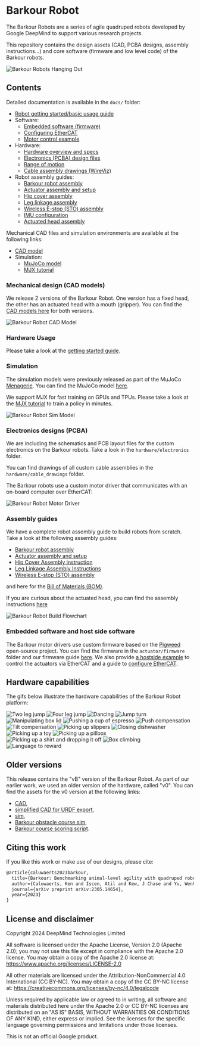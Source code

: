 # Barkour Robot

The Barkour Robots are a series of agile quadruped robots developed by Google
DeepMind to support various research projects.

This repository contains the design assets (CAD, PCBA designs, assembly
instructions...) and core software (firmware and low level code) of the Barkour
robots.

![Barkour Robots Hanging Out](docs/images/readme/barkour_flock.png)

## Contents

Detailed documentation is available in the `docs/` folder:

*   [Robot getting started/basic usage guide](docs/getting_started.md)
*   Software:
    *   [Embedded software (firmware)](docs/firmware.md)
    *   [Configuring EtherCAT](docs/ethercat_config.md)
    *   [Motor control example](docs/motor_control.md)
*   Hardware:
    *   [Hardware overview and specs](docs/hardware_overview.md)
    *   [Electronics (PCBA) design files](hardware/electronics)
    *   [Range of motion](docs/barkour_rom.md)
    *   [Cable assembly drawings (WireViz)](hardware/cable_drawings)
*   Robot assembly guides:
    *   [Barkour robot assembly](docs/full_barkour_robot_assembly.md)
    *   [Actuator assembly and setup](docs/actuator_assembly_and_setup.md)
    *   [Hip cover assembly](docs/hipcover_assembly_instructions.md)
    *   [Leg linkage assembly](docs/leglinkage_assembly_instructions.md)
    *   [Wireless E-stop (STO) assembly](docs/wsto_assembly.md)
    *   [IMU configuration](docs/imu_config.md)
    *   [Actuated head assembly](docs/actuated_head_assembly.md)

Mechanical CAD files and simulation environments are available at the following
links:

*   [CAD model](https://gdm.onshape.com/documents/2587dbf423d784b45437b14a/v/b07bb08c3dc8b02bae21b866/e/bdcd5797385cee9e4f78dfef?aa=true)
*   Simulation:
    *   [MuJoCo model](https://github.com/google-deepmind/mujoco_menagerie/tree/main/google_barkour_vb)
    *   [MJX tutorial](https://github.com/google-deepmind/mujoco/blob/main/mjx/tutorial.ipynb)

### Mechanical design (CAD models)

We release 2 versions of the Barkour Robot. One version has a fixed head, the
other has an actuated head with a mouth (gripper). You can find the
[CAD models here](https://gdm.onshape.com/documents/2587dbf423d784b45437b14a/v/b07bb08c3dc8b02bae21b866/e/bdcd5797385cee9e4f78dfef?aa=true)
for both versions.

![Barkour Robot CAD Model](docs/images/readme/barkour_cad_versions.gif)

### Hardware Usage

Please take a look at the [getting started guide](docs/getting_started.md).

### Simulation

The simulation models were previously released as part of the MuJoCo
[Menagerie](https://mujoco.readthedocs.io/en/stable/models.html). You can find
the MuJoCo model
[here](https://github.com/google-deepmind/mujoco_menagerie/tree/main/google_barkour_vb).

We support MJX for fast training on GPUs and TPUs. Please take a look at the
[MJX tutorial](https://github.com/google-deepmind/mujoco/blob/main/mjx/tutorial.ipynb)
to train a policy in minutes.

![Barkour Robot Sim Model](docs/images/readme/barkour_sim.png)

### Electronics designs (PCBA)

We are including the schematics and PCB layout files for the custom electronics
on the Barkour robots. Take a look in the `hardware/electronics` folder.

You can find drawings of all custom cable assemblies in the
`hardware/cable_drawings` folder.

The Barkour robots use a custom motor driver that communicates with an on-board
computer over EtherCAT:

![Barkour Robot Motor Driver](docs/images/readme/barkour_holberton.png)

### Assembly guides

We have a complete robot assembly guide to build robots from scratch. Take a
look at the following assembly guides:

-   [Barkour robot assembly](docs/full_barkour_robot_assembly.md)
-   [Actuator assembly and setup](docs/actuator_assembly_and_setup.md)
-   [Hip Cover Assembly instruction](docs/hipcover_assembly_instructions.md)
-   [Leg Linkage Assembly Instructions](docs/leglinkage_assembly_instructions.md)
-   [Wireless E-stop (STO) assembly](docs/wsto_assembly.md)

and here for the
[Bill of Materials (BOM)](hardware/barkour_robot_bill_of_materials.csv).

If you are curious about the actuated head, you can find the assembly
instructions [here](docs/actuated_head_assembly.md)

![Barkour Robot Build Flowchart](docs/images/robot_assembly/barkour_build_flowchart.png)

### Embedded software and host side software

The Barkour motor drivers use custom firmware based on the
[Pigweed](https://pigweed.dev) open-source project. You can find the firmware in
the `actuator/firmware` folder and our firmware guide [here](docs/firmware.md).
We also provide [a hostside example](docs/motor_control.md) to control the
actuators via EtherCAT and a guide to
[configure EtherCAT](docs/ethercat_config.md).

## Hardware capabilities

The gifs below illustrate the hardware capabilities of the Barkour Robot
platform:

![Two leg jump](docs/images/capabilities/2legjump.gif)
![Four leg jump](docs/images/capabilities/4legjump.gif)
![Dancing](docs/images/capabilities/dance.gif)
![Jump turn](docs/images/capabilities/jumpturn.gif)
![Manipulating box lid](docs/images/capabilities/box_lid.gif)
![Pushing a cup of espresso](docs/images/capabilities/espresso_gently.gif)
![Push compensation](docs/images/capabilities/push_compensation.gif)
![Tilt compensation](docs/images/capabilities/tilt_compensation.gif)
![Picking up slippers](docs/images/capabilities/slipper.gif)
![Closing dishwasher](docs/images/capabilities/actuated_head_dishwasher.gif)
![Picking up a toy](docs/images/capabilities/actuated_head_pickup.gif)
![Picking up a pillbox](docs/images/capabilities/actuated_head_pickup_pillbox.gif)
![Picking up a shirt and dropping it off](docs/images/capabilities/pickup_shirt_and_drop_it_off.gif)
![Box climbing](docs/images/capabilities/climb_box.gif)
![Language to reward](docs/images/capabilities/language_to_reward.gif)

## Older versions

This release contains the "vB" version of the Barkour Robot. As part of our
earlier work, we used an older version of the hardware, called "v0". You can
find the assets for the v0 version at the following links:

-   [CAD](https://gdm.onshape.com/documents/8bcc0544056aa5de830b6353/w/9f4df6916bccef9b9b882a52/e/9296b0bcf28e5f27569d4cdb),
-   [simplified CAD for URDF export](https://deepmind.onshape.com/documents/bd3aaf26c384d7d058cee090/w/9bd0468bf4dae717e9b02f17/e/6151d1e161dfa46066201d62),
-   [sim](https://github.com/google-deepmind/mujoco_menagerie/tree/main/google_barkour_v0),
-   [Barkour obstacle course sim](https://github.com/google-deepmind/mujoco_menagerie/tree/main/google_barkour_v0),
-   [Barkour course scoring script](https://github.com/google/brax/blob/main/brax/experimental/barkour/score_barkour.py).

## Citing this work

If you like this work or make use of our designs, please cite:

```latex
@article{caluwaerts2023barkour,
  title={Barkour: Benchmarking animal-level agility with quadruped robots},
  author={Caluwaerts, Ken and Iscen, Atil and Kew, J Chase and Yu, Wenhao and Zhang, Tingnan and Freeman, Daniel and Lee, Kuang-Huei and Lee, Lisa and Saliceti, Stefano and Zhuang, Vincent and others},
  journal={arXiv preprint arXiv:2305.14654},
  year={2023}
}
```

## License and disclaimer

Copyright 2024 DeepMind Technologies Limited

All software is licensed under the Apache License, Version 2.0 (Apache 2.0); you
may not use this file except in compliance with the Apache 2.0 license. You may
obtain a copy of the Apache 2.0 license at:
https://www.apache.org/licenses/LICENSE-2.0

All other materials are licensed under the Attribution-NonCommercial 4.0
International (CC BY-NC). You may obtain a copy of the CC BY-NC license at:
https://creativecommons.org/licenses/by-nc/4.0/legalcode

Unless required by applicable law or agreed to in writing, all software and
materials distributed here under the Apache 2.0 or CC BY-NC licenses are
distributed on an "AS IS" BASIS, WITHOUT WARRANTIES OR CONDITIONS OF ANY KIND,
either express or implied. See the licenses for the specific language governing
permissions and limitations under those licenses.

This is not an official Google product.
